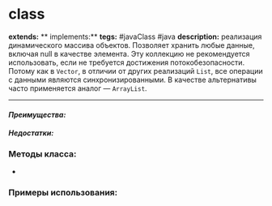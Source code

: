 # class 
**extends:** 
** implements:** 
**tegs:** #javaClass #java
**description:** реализация динамического массива объектов. Позволяет хранить любые данные, включая null в качестве элемента. Эту коллекцию не рекомендуется использовать, если не требуется достижения потокобезопасности. Потому как в `Vector`, в отличии от других реализаций `List`, все операции с данными являются синхронизированными. В качестве альтернативы часто применяется аналог — `ArrayList`.

---
#### *Преимущества:*

#### *Недостатки:*

### Методы класса:
- 

### Примеры использования:
